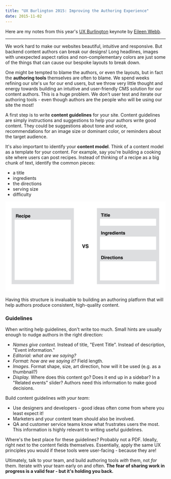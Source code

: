 ```yaml
---
title: "UX Burlington 2015: Improving the Authoring Experience"
date: 2015-11-02
---
```


Here are my notes from this year's [UX Burlington](http://uxburlington.com/) keynote by [Eileen Webb](https://twitter.com/webmeadow).

---

We work hard to make our websites beautiful, intuitive and responsive. But backend content authors can break our designs! Long headlines, images with unexpected aspect ratios and non-complementary colors are just some of the things that can cause our bespoke layouts to break down.

One might be tempted to blame the authors, or even the layouts, but in fact the **authoring tools** themselves are often to blame. We spend weeks refining our site's ux for our end users, but we throw very little thought and energy towards building an intuitive and user-friendly CMS solution for our content authors. This is a huge problem. We don't user test and iterate our authoring tools - even though authors are the people who will be using our site the most!

A first step is to write **content guidelines** for your site. Content guidelines are simply instructions and suggestions to help your authors write good content. They could be suggestions about tone and voice, recommendations for an image size or dominant color, or reminders about the target audience.

It's also important to identify your **content model**. Think of a content model as a template for your content. For example, say you're building a cooking site where users can post recipes. Instead of thinking of a recipe as a big chunk of text, identify the common pieces:

- a title
- ingredients
- the directions
- serving size
- difficulty

![Structured content](./structured-content.png)

Having this structure is invaluable to building an authoring platform that will help authors produce consistent, high-quality content.

### Guidelines

When writing help guidelines, don't write too much. Small hints are usually enough to nudge authors in the right direction:

- _Names give context._ Instead of title, "Event Title". Instead of description, "Event information."
- _Editorial: what are we saying?_
- _Format: how are we saying it?_ Field length.
- _Images._ Format shape, size, art direction, how will it be used (e.g. as a thumbnail?)
- _Display._ Where does this content go? Does it end up in a sidebar? In a "Related events" slider? Authors need this information to make good decisions.

Build content guidelines _with your team_:

- Use designers and developers - good ideas often come from where you least expect it!
- Marketers and your content team should also be involved.
- QA and customer service teams know what frustrates users the most. This information is highly relevant to writing useful guidelines.

Where's the best place for these guidelines? Probably not a PDF. Ideally, right next to the content fields themselves. Essentially, apply the same UX principles you would if these tools were user-facing - because they are!

Ultimately, talk to your team, and build authoring tools _with_ them, not _for_ them. Iterate with your team early on and often. **The fear of sharing work in progress is a valid fear - but it's holding you back.**
